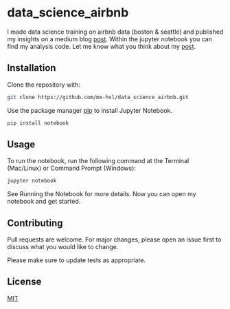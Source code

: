 # data_science_airbnb
I made data science training on airbnb data (boston & seattle) and published my insights on a medium blog [post](https://mx-hsl.medium.com/airbnb-data-boston-vs-seattle-a96cf5606d22).
Within the jupyter notebook you can find my analysis code.
Let me know what you think about my [post](https://mx-hsl.medium.com/airbnb-data-boston-vs-seattle-a96cf5606d22).



## Installation

Clone the repository with:
```bash
git clone https://github.com/mx-hsl/data_science_airbnb.git
```
Use the package manager [pip](https://pip.pypa.io/en/stable/) to install Jupyter Notebook.

```bash
pip install notebook
```

## Usage

To run the notebook, run the following command at the Terminal (Mac/Linux) or Command Prompt (Windows):
```bash
jupyter notebook
```
See Running the Notebook for more details.
Now you can open my notebook and get started.

## Contributing
Pull requests are welcome. For major changes, please open an issue first to discuss what you would like to change.

Please make sure to update tests as appropriate.

## License
[MIT](https://choosealicense.com/licenses/mit/)
